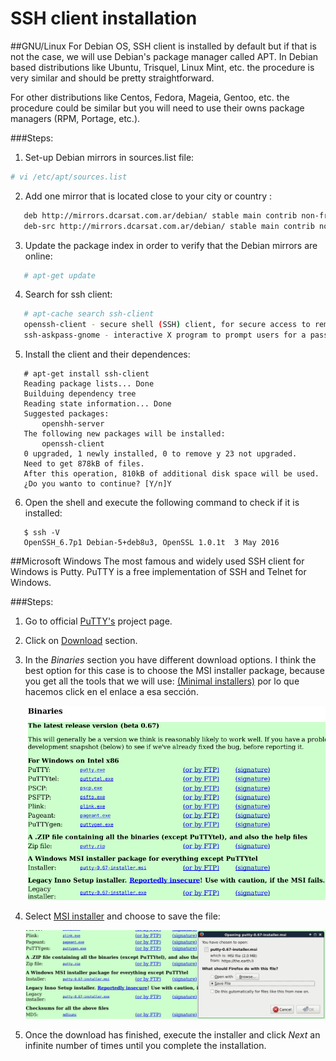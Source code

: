 # SSH client installation

##GNU/Linux
For Debian OS, SSH client is installed by default but if that is not the case, we will use Debian's package
manager called APT. In Debian based distributions like Ubuntu, Trisquel, Linux Mint, etc. the procedure is 
very similar and should be pretty straightforward.

For other distributions like Centos, Fedora, Mageia, Gentoo, etc. the procedure could be similar but
you will need to use their owns package managers (RPM, Portage, etc.).

###Steps:

1. Set-up Debian mirrors in sources.list file:
```bash
# vi /etc/apt/sources.list
```
2. Add one mirror that is located close to your city or country :
```bash
   deb http://mirrors.dcarsat.com.ar/debian/ stable main contrib non-free
   deb-src http://mirrors.dcarsat.com.ar/debian/ stable main contrib non-free
```
3. Update the package index in order to verify that the Debian mirrors are online:
```bash
   # apt-get update
```
4. Search for ssh client: 
```bash
   # apt-cache search ssh-client
   openssh-client - secure shell (SSH) client, for secure access to remote machines
   ssh-askpass-gnome - interactive X program to prompt users for a passphrase for ssh-add
```
5. Install the client and their dependences:
```ShellSession
   # apt-get install ssh-client
   Reading package lists... Done
   Builduing dependency tree       
   Reading state information... Done
   Suggested packages:
       openshh-server
   The following new packages will be installed:
       openssh-client 
   0 upgraded, 1 newly installed, 0 to remove y 23 not upgraded.
   Need to get 878kB of files.
   After this operation, 810kB of additional disk space will be used.
   ¿Do you wanto to continue? [Y/n]Y
```
6. Open the shell and execute the following command to check if it is installed:
```Shell
   $ ssh -V
   OpenSSH_6.7p1 Debian-5+deb8u3, OpenSSL 1.0.1t  3 May 2016
```

##Microsoft Windows
The most famous and widely used SSH client for Windows is Putty. PuTTY is a free implementation of SSH and 
Telnet for Windows. 

###Steps:
1. Go to official [PuTTY's](http://www.chiark.greenend.org.uk/~sgtatham/putty/ "PuTTY") project page.

2. Click on [Download](http://www.chiark.greenend.org.uk/~sgtatham/putty/download.html "Download") section.
   
3. In the *Binaries* section you have different download options. I think the best option for this case is to choose 
the MSI installer package, because you get all the tools that we will use: [(Minimal installers)](https://www.haskell.org/downloads#minimal) por lo que hacemos click en el enlace a esa sección.

   ![Binaries.](/images/binaries.png "Binaries")

4. Select [MSI installer](https://github.com/fpco/minghc#using-the-installer) and choose to save the file: 

   ![Binaries.](/images/msi_installer.png "MSI installer")
                  
5. Once the download has finished, execute the installer and click *Next* an infinite number of times until 
   you complete the installation. 
